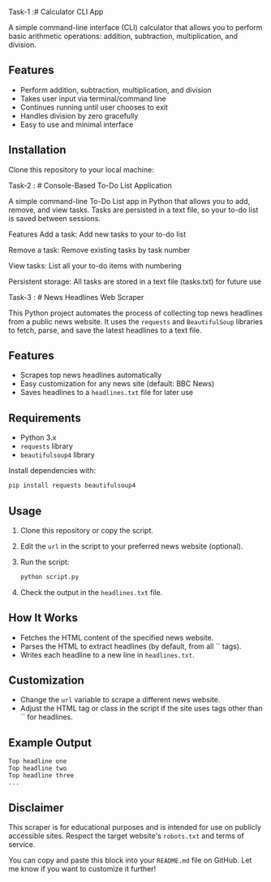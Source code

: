  Task-1 :# Calculator CLI App

A simple command-line interface (CLI) calculator that allows you to perform basic arithmetic operations: addition, subtraction, multiplication, and division.

## Features

- Perform addition, subtraction, multiplication, and division
- Takes user input via terminal/command line
- Continues running until user chooses to exit
- Handles division by zero gracefully
- Easy to use and minimal interface

## Installation

Clone this repository to your local machine:

Task-2 : # Console-Based To-Do List Application

A simple command-line To-Do List app in Python that allows you to add, remove, and view tasks. Tasks are persisted in a text file, so your to-do list is saved between sessions.

Features
Add a task: Add new tasks to your to-do list

Remove a task: Remove existing tasks by task number

View tasks: List all your to-do items with numbering

Persistent storage: All tasks are stored in a text file (tasks.txt) for future use

Task-3 : # News Headlines Web Scraper

This Python project automates the process of collecting top news headlines from a public news website. It uses the `requests` and `BeautifulSoup` libraries to fetch, parse, and save the latest headlines to a text file.

## Features

- Scrapes top news headlines automatically
- Easy customization for any news site (default: BBC News)
- Saves headlines to a `headlines.txt` file for later use

## Requirements

- Python 3.x
- `requests` library
- `beautifulsoup4` library

Install dependencies with:

```bash
pip install requests beautifulsoup4
```

## Usage

1. Clone this repository or copy the script.
2. Edit the `url` in the script to your preferred news website (optional).
3. Run the script:

   ```bash
   python script.py
   ```

4. Check the output in the `headlines.txt` file.

## How It Works

- Fetches the HTML content of the specified news website.
- Parses the HTML to extract headlines (by default, from all `` tags).
- Writes each headline to a new line in `headlines.txt`.

## Customization

- Change the `url` variable to scrape a different news website.
- Adjust the HTML tag or class in the script if the site uses tags other than `` for headlines.

## Example Output

```
Top headline one
Top headline two
Top headline three
...
```

## Disclaimer

This scraper is for educational purposes and is intended for use on publicly accessible sites. Respect the target website's `robots.txt` and terms of service.

You can copy and paste this block into your `README.md` file on GitHub. Let me know if you want to customize it further!
